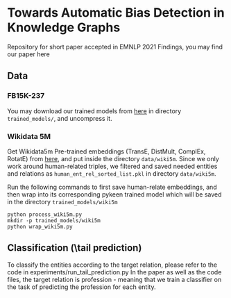 # Towards Automatic Bias Detection in Knowledge Graphs
Repository for short paper accepted in EMNLP 2021 Findings, you may find our paper here

## Data
### FB15K-237
You may download our trained models from [here](https://polybox.ethz.ch/index.php/s/pLp8Bmp9abrytIQ) in directory `trained_models/`, and uncompress it.

### Wikidata 5M
Get Wikidata5m Pre-trained embeddings (TransE, DistMult, ComplEx, RotatE) from [here](https://graphvite.io/docs/latest/pretrained_model.html), and put inside the directory `data/wiki5m`. Since we only work around human-related triples, we filtered and saved needed entities and relations as `human_ent_rel_sorted_list.pkl` in directory `data/wiki5m`. 

Run the following commands to first save human-relate embeddings, and then wrap into its corresponding pykeen trained model which will be saved in the directory `trained_models/wiki5m`
```
python process_wiki5m.py
mkdir -p trained_models/wiki5m
python wrap_wiki5m.py
```
## Classification (\tail prediction)
To classify the entities according to the target relation, please refer to the code in experiments/run_tail_prediction.py
In the paper as well as the code files, the target relation is profession - meaning that we train a classifier on the task of predicting the profession for each entity. 
